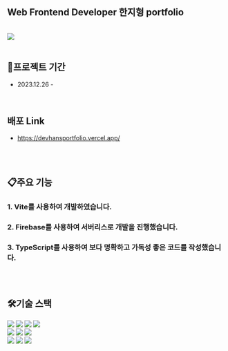 ## Web Frontend Developer 한지형 portfolio

<br/>
<img src="https://github.com/hanjihyeong/portfolio/assets/143388067/afb6a274-9ab3-4d3f-bb16-a176b1006da0">

<br/>
<br/>

## 📅프로젝트 기간

- 2023.12.26 -

<br/>

## 배포 Link

- https://devhansportfolio.vercel.app/

<br/>
<br/>

## 📋주요 기능

### 1. Vite를 사용하여 개발하였습니다.

### 2. Firebase를 사용하여 서버리스로 개발을 진행했습니다.

### 3. TypeScript를 사용하여 보다 명확하고 가독성 좋은 코드를 작성했습니다.

<br/>
<br/>

## 🛠️기술 스택

<div align=left>
  <img src="https://img.shields.io/badge/html5-E34F26?style=for-the-badge&logo=html5&logoColor=white">
  <img src="https://img.shields.io/badge/css-1572B6?style=for-the-badge&logo=css3&logoColor=white">
  <img src="https://img.shields.io/badge/javascript-F7DF1E?style=for-the-badge&logo=javascript&logoColor=black"> 
  <img src="https://img.shields.io/badge/TypeScript-007ACC?style=for-the-badge&logo=typescript&logoColor=white">
</div>
<div align=left> 
  <img src="https://img.shields.io/badge/React-20232A?style=for-the-badge&logo=react&logoColor=61DAFB">
  <img src="https://img.shields.io/badge/GitHub-100000?style=for-the-badge&logo=github&logoColor=white">
  <img src="https://img.shields.io/badge/styled--components-DB7093?style=for-the-badge&logo=styled-components&logoColor=white">
</div>
<div align=left>
  <img src="https://img.shields.io/badge/Recoil-3578E5?style=flat-square&logo=Recoil&logoColor=white"/>
  <img src="https://img.shields.io/badge/Firebase-FFCA28?style=flat-square&logo=Firebase&logoColor=white"/>
  <img src="https://img.shields.io/badge/React Hook Form-EC5998?style=flat-square&logo=React Hook Form&logoColor=white"/>
  
</div>
